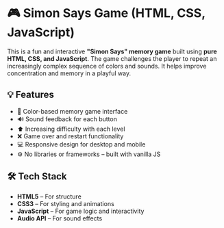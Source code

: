 # 🎮 Simon Says Game (HTML, CSS, JavaScript)

This is a fun and interactive **"Simon Says" memory game** built using **pure HTML, CSS, and JavaScript**. The game challenges the player to repeat an increasingly complex sequence of colors and sounds. It helps improve concentration and memory in a playful way.

## 💡 Features

- 🎨 Color-based memory game interface
- 🔊 Sound feedback for each button
- ⬆️ Increasing difficulty with each level
- ❌ Game over and restart functionality
- 💻 Responsive design for desktop and mobile
- ⚙️ No libraries or frameworks – built with vanilla JS

## 🛠 Tech Stack

- **HTML5** – For structure
- **CSS3** – For styling and animations
- **JavaScript** – For game logic and interactivity
- **Audio API** – For sound effects
